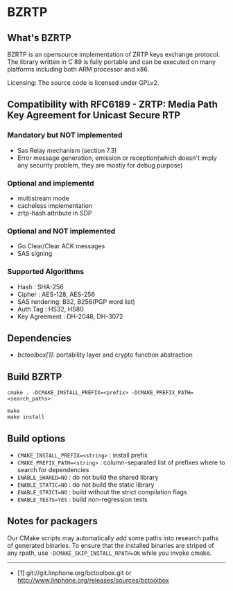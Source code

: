 BZRTP
=====

What's BZRTP
------------

BZRTP is an opensource implementation of ZRTP keys exchange protocol. 
The library written in C 89 is fully portable and can be executed  on many platforms including both ARM  processor and x86. 

Licensing: The source code is licensed under GPLv2.


Compatibility with RFC6189 - ZRTP: Media Path Key Agreement for Unicast Secure RTP
----------------------------------------------------------------------------------

### Mandatory but NOT implemented

* Sas Relay mechanism (section 7.3)
* Error message generation, emission or reception(which doesn't imply any security problem, they are mostly for debug purpose)


### Optional and implementd

* multistream mode
* cacheless implementation
* zrtp-hash attribute in SDP


### Optional and NOT implemented

* Go Clear/Clear ACK messages
* SAS signing


### Supported Algorithms

* Hash : SHA-256
* Cipher : AES-128, AES-256
* SAS rendering: B32, B256(PGP word list)
* Auth Tag : HS32, HS80
* Key Agreement : DH-2048, DH-3072


Dependencies
------------

- *bctoolbox[1]*: portability layer and crypto function abstraction


Build BZRTP
-----------

	cmake . -DCMAKE_INSTALL_PREFIX=<prefix> -DCMAKE_PREFIX_PATH=<search_paths>
	
	make
	make install


Build options
-------------

* `CMAKE_INSTALL_PREFIX=<string>` : install prefix
* `CMAKE_PREFIX_PATH=<string>`    : column-separated list of prefixes where to search for dependencies
* `ENABLE_SHARED=NO`              : do not build the shared library
* `ENABLE_STATIC=NO`              : do not build the static library
* `ENABLE_STRICT=NO`              : build without the strict compilation flags
* `ENABLE_TESTS=YES`              : build non-regression tests


Notes for packagers
-------------------

Our CMake scripts may automatically add some paths into research paths of generated binaries.
To ensure that the installed binaries are striped of any rpath, use `-DCMAKE_SKIP_INSTALL_RPATH=ON`
while you invoke cmake.


----------------------------------


* [1] git://git.linphone.org/bctoolbox.git or <http://www.linphone.org/releases/sources/bctoolbox>
